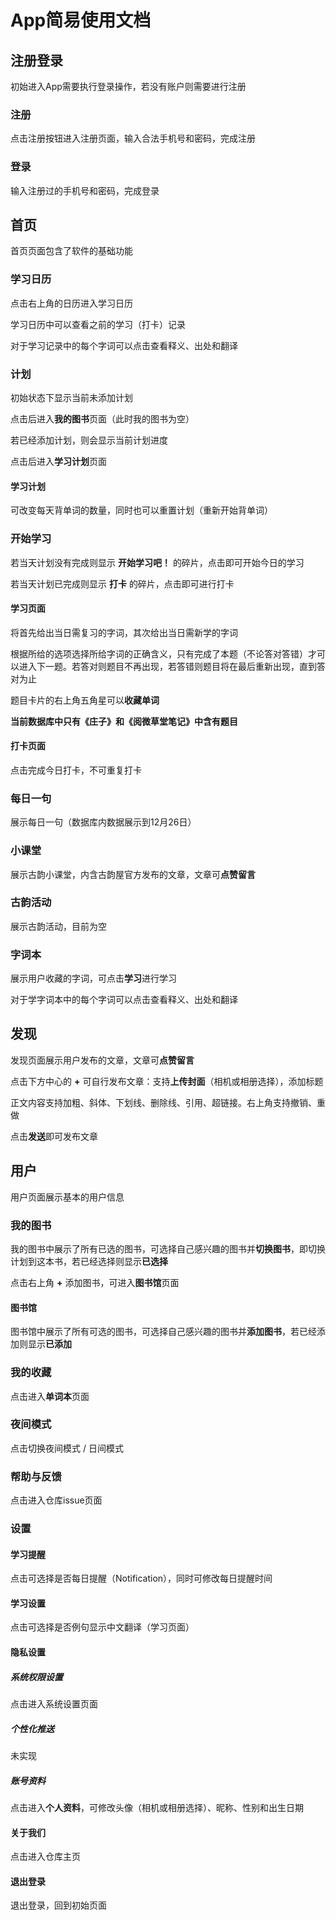 # App简易使用文档

## 注册登录

初始进入App需要执行登录操作，若没有账户则需要进行注册

### 注册

点击注册按钮进入注册页面，输入合法手机号和密码，完成注册

### 登录

输入注册过的手机号和密码，完成登录

## 首页

首页页面包含了软件的基础功能

### 学习日历

点击右上角的日历进入学习日历

学习日历中可以查看之前的学习（打卡）记录

对于学习记录中的每个字词可以点击查看释义、出处和翻译

### 计划

初始状态下显示当前未添加计划

点击后进入**我的图书**页面（此时我的图书为空）

若已经添加计划，则会显示当前计划进度

点击后进入**学习计划**页面

#### 学习计划

可改变每天背单词的数量，同时也可以重置计划（重新开始背单词）

### 开始学习

若当天计划没有完成则显示 **开始学习吧！** 的碎片，点击即可开始今日的学习

若当天计划已完成则显示 **打卡** 的碎片，点击即可进行打卡

#### 学习页面

将首先给出当日需复习的字词，其次给出当日需新学的字词

根据所给的选项选择所给字词的正确含义，只有完成了本题（不论答对答错）才可以进入下一题。若答对则题目不再出现，若答错则题目将在最后重新出现，直到答对为止

题目卡片的右上角五角星可以**收藏单词**

**当前数据库中只有《庄子》和《阅微草堂笔记》中含有题目**

#### 打卡页面

点击完成今日打卡，不可重复打卡

### 每日一句

展示每日一句（数据库内数据展示到12月26日）

### 小课堂

展示古韵小课堂，内含古韵屋官方发布的文章，文章可**点赞留言**

### 古韵活动

展示古韵活动，目前为空

### 字词本

展示用户收藏的字词，可点击**学习**进行学习

对于学字词本中的每个字词可以点击查看释义、出处和翻译

## 发现

发现页面展示用户发布的文章，文章可**点赞留言**

点击下方中心的 **+** 可自行发布文章：支持**上传封面**（相机或相册选择），添加标题

正文内容支持加粗、斜体、下划线、删除线、引用、超链接。右上角支持撤销、重做

点击**发送**即可发布文章

## 用户

用户页面展示基本的用户信息

### 我的图书

我的图书中展示了所有已选的图书，可选择自己感兴趣的图书并**切换图书**，即切换计划到这本书，若已经选择则显示**已选择**

点击右上角 **+** 添加图书，可进入**图书馆**页面

#### 图书馆

图书馆中展示了所有可选的图书，可选择自己感兴趣的图书并**添加图书**，若已经添加则显示**已添加**

### 我的收藏

点击进入**单词本**页面

### 夜间模式

点击切换夜间模式 / 日间模式

### 帮助与反馈

点击进入仓库issue页面

### 设置

#### 学习提醒

点击可选择是否每日提醒（Notification），同时可修改每日提醒时间

#### 学习设置

点击可选择是否例句显示中文翻译（学习页面）

#### 隐私设置

##### 系统权限设置

点击进入系统设置页面

##### 个性化推送

未实现

##### 账号资料

点击进入**个人资料**，可修改头像（相机或相册选择）、昵称、性别和出生日期

#### 关于我们

点击进入仓库主页

#### 退出登录

退出登录，回到初始页面

